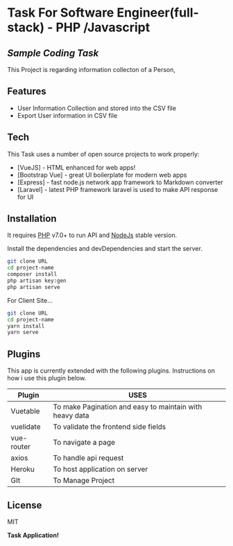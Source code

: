 # Task For Software Engineer(full-stack) - PHP /Javascript
## _Sample Coding Task_


This Project is regarding information collecton of a Person,

## Features

- User Information Collection and stored into the CSV file
- Export User information in CSV file


## Tech

This Task uses a number of open source projects to work properly:

- [VueJS] - HTML enhanced for web apps!
- [Bootstrap Vue] - great UI boilerplate for modern web apps
- [Express] - fast node.js network app framework 
to Markdown converter
- [Laravel] - latest PHP framework laravel is used to make API response for UI 

## Installation

It requires [PHP](https://www.php.net/) v7.0+ to run API and [NodeJs](https://nodejs.org/en/) stable version.

Install the dependencies and devDependencies and start the server.

```sh
git clone URL
cd project-name
composer install
php artisan key:gen
php artisan serve
```

For Client Site...

```sh
git clone URL
cd project-name
yarn install
yarn serve
```

## Plugins

This app is currently extended with the following plugins.
Instructions on how i use this plugin below.

| Plugin | USES |
| ------ | ------ |
| Vuetable | To make Pagination and easy to maintain with heavy data |
| vuelidate | To validate the frontend side fields |
| vue-router | To navigate a page |
| axios | To handle api request |
| Heroku | To host application on server |
| GIt | To Manage Project |


## License

MIT

**Task Application!**


